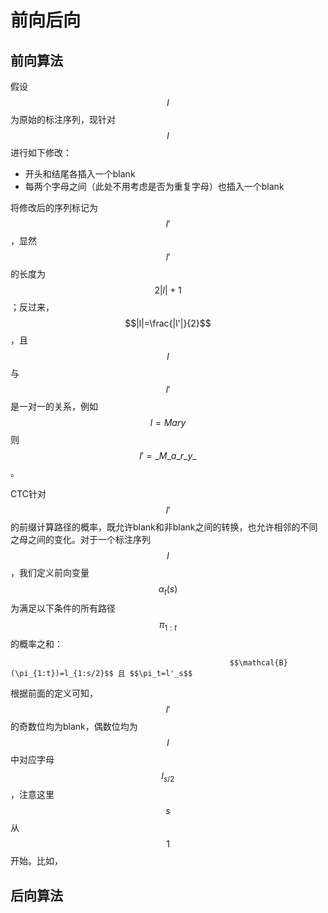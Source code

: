 # 前向后向

## 前向算法

假设 $$l$$ 为原始的标注序列，现针对 $$l$$ 进行如下修改：

* 开头和结尾各插入一个blank
* 每两个字母之间（此处不用考虑是否为重复字母）也插入一个blank

将修改后的序列标记为 $$l'$$ ，显然 $$l'$$ 的长度为 $$2|l|+1$$ ；反过来， $$|l|=\frac{|l'|}{2}$$ ，且 $$l$$ 与 $$l'$$ 是一对一的关系，例如 $$l=Mary$$ 则 $$l' = \_M\_a\_r\_y\_$$ 。

CTC针对 $$l'$$ 的前缀计算路径的概率，既允许blank和非blank之间的转换，也允许相邻的不同之母之间的变化。对于一个标注序列 $$l$$ ，我们定义前向变量 $$\alpha_t(s)$$ 为满足以下条件的所有路径 $$\pi_{1:t}$$ 的概率之和：

                                                     $$\mathcal{B}(\pi_{1:t})=l_{1:s/2}$$ 且 $$\pi_t=l'_s$$ 

根据前面的定义可知， $$l'$$ 的奇数位均为blank，偶数位均为 $$l$$ 中对应字母 $$l_{s/2}$$ ，注意这里 $$s$$ 从 $$1$$ 开始。比如，

## 后向算法

